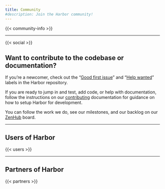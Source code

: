 ```yaml
---
title: Community
#description: Join the Harbor community!
---
```


{{< community-info >}}

---

{{< social >}}

## Want to contribute to the codebase or documentation?

If you’re a newcomer, check out the “[Good first issue][good-first]” and “[Help wanted][help-wanted]” labels in the Harbor repository.

If you are ready to jump in and test, add code, or help with documentation, follow the instructions on our [contributing][contributing] documentation for guidance on how to setup Harbor for development.

You can follow the work we do, see our milestones, and our backlog on our [ZenHub][zenhub] board.

---

## Users of Harbor

{{< users >}}

---

## Partners of Harbor

{{< partners >}}

[community-meetings]: https://github.com/goharbor/community/blob/master/MEETING_SCHEDULE.md
[past-meetings]: https://www.youtube.com/playlist?list=PLgInP-D86bCwTC0DYAa1pgupsQIAWPomv
[users-slack]: https://cloud-native.slack.com/archives/CC1E09J6S
[dev-slack]: https://cloud-native.slack.com/archives/CC1E0J0MC
[cncf-slack]: https://slack.cncf.io
[users-dl]: https://lists.cncf.io/g/harbor-users
[dev-dl]: https://lists.cncf.io/g/harbor-dev
[website]: https://goharbor.io
[good-first]: https://github.com/goharbor/harbor/issues?q=is%3Aopen+is%3Aissue+label%3Acommunity%2Fgood-first-issue
[help-wanted]: https://github.com/goharbor/harbor/issues?q=is%3Aopen+is%3Aissue+label%3A%22help+wanted%22
[zenhub]: https://app.zenhub.com/workspaces/cncf-5b84fc036092773c0b854fe6/board?repos=50613991
[contributing]: https://github.com/goharbor/harbor/blob/master/CONTRIBUTING.md
[twitter]: https://twitter.com/project_harbor
